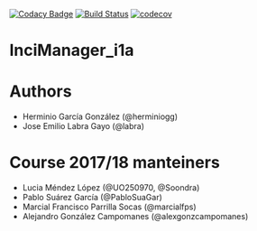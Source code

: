 [![Codacy Badge](https://api.codacy.com/project/badge/Grade/2f5e9b234d9b4cbd8669629c299990ad)](https://www.codacy.com/app/alexgonzcampomanes/InciManager_i1a?utm_source=github.com&utm_medium=referral&utm_content=Arquisoft/InciManager_i1a&utm_campaign=badger)
[![Build Status](https://travis-ci.org/Arquisoft/InciManager_i1a.svg?branch=master)](https://travis-ci.org/Arquisoft/InciManager_i1a)
[![codecov](https://codecov.io/gh/Arquisoft/InciManager_i1a/branch/master/graph/badge.svg)](https://codecov.io/gh/Arquisoft/InciManager_i1a)

# InciManager_i1a

# Authors
- Herminio García González (@herminiogg)
- Jose Emilio Labra Gayo (@labra)

# Course 2017/18 manteiners
- Lucia Méndez López (@UO250970, @Soondra)
- Pablo Suárez García (@PabloSuaGar)
- Marcial Francisco Parrilla Socas (@marcialfps)
- Alejandro González Campomanes (@alexgonzcampomanes)
